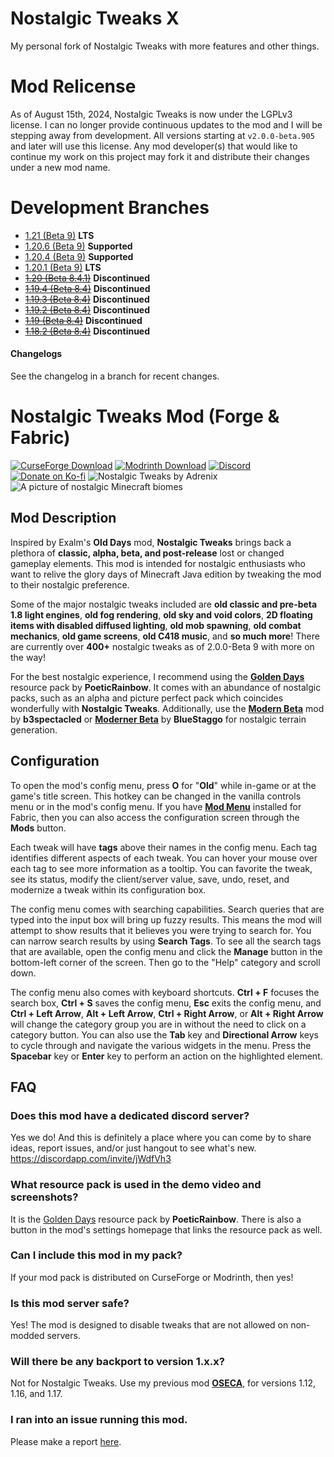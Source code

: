 # Nostalgic Tweaks X
My personal fork of Nostalgic Tweaks with more features and other things.

# Mod Relicense
As of August 15th, 2024, Nostalgic Tweaks is now under the LGPLv3 license. I can no longer provide continuous updates to the mod and I will be stepping away from development. All versions starting at `v2.0.0-beta.905` and later will use this license. Any mod developer(s) that would like to continue my work on this project may fork it and distribute their changes under a new mod name.

# Development Branches
- [1.21 (Beta 9)](https://github.com/Adrenix/Nostalgic-Tweaks/tree/1.21) **LTS**
- [1.20.6 (Beta 9)](https://github.com/Adrenix/Nostalgic-Tweaks/tree/1.20.6) **Supported**
- [1.20.4 (Beta 9)](https://github.com/Adrenix/Nostalgic-Tweaks/tree/1.20.4) **Supported**
- [1.20.1 (Beta 9)](https://github.com/Adrenix/Nostalgic-Tweaks/tree/1.20.1) **LTS**
- ~~[1.20 (Beta 8.4.1)](https://github.com/Adrenix/Nostalgic-Tweaks/tree/1.20)~~ **Discontinued**
- ~~[1.19.4 (Beta 8.4)](https://github.com/Adrenix/Nostalgic-Tweaks/tree/1.19.4)~~ **Discontinued**
- ~~[1.19.3 (Beta 8.4)](https://github.com/Adrenix/Nostalgic-Tweaks/tree/1.19.3)~~ **Discontinued**
- ~~[1.19.2 (Beta 8.4)](https://github.com/Adrenix/Nostalgic-Tweaks/tree/1.19.2-multiplayer)~~ **Discontinued**
- ~~[1.19 (Beta 8.4)](https://github.com/Adrenix/Nostalgic-Tweaks/tree/1.19-multiplayer)~~ **Discontinued**
- ~~[1.18.2 (Beta 8.4)](https://github.com/Adrenix/Nostalgic-Tweaks/tree/1.18.2-multiplayer)~~ **Discontinued**

#### Changelogs
See the changelog in a branch for recent changes.

# Nostalgic Tweaks Mod (Forge & Fabric)
[<img alt="CurseForge Download" src="https://img.shields.io/curseforge/dt/592465?logo=curseforge&label=CurseForge&color=e04e14">](https://www.curseforge.com/minecraft/mc-mods/nostalgic-tweaks)
[<img alt="Modrinth Download" src="https://img.shields.io/modrinth/dt/l1rj36Ob?logo=modrinth&label=Modrinth&color=17b85a">](https://modrinth.com/mod/nostalgic-tweaks)
[<img alt="Discord" src="https://img.shields.io/discord/452988045252100107?logo=discord&label=Discord&color=5865f2">](https://discord.gg/jWdfVh3)
[<img alt="Donate on Ko-fi" src="https://img.shields.io/badge/Donate-Ko--fi-fb6161?logo=kofi">](https://ko-fi.com/adrenix)
![Nostalgic Tweaks by Adrenix](https://i.imgur.com/1Nd06WK.png)
![A picture of nostalgic Minecraft biomes](https://i.imgur.com/dUbuMyB.png)

## Mod Description
Inspired by Exalm's **Old Days** mod, **Nostalgic Tweaks** brings back a plethora of **classic, alpha, beta, and post-release** lost or changed gameplay elements. This mod is intended for nostalgic enthusiasts who want to relive the glory days of Minecraft Java edition by tweaking the mod to their nostalgic preference.

Some of the major nostalgic tweaks included are **old classic and pre-beta 1.8 light engines**, **old fog rendering**, **old sky and void colors**, **2D floating items with disabled diffused lighting**, **old mob spawning**, **old combat mechanics**, **old game screens**, **old C418 music**, and **so much more**! There are currently over **400+** nostalgic tweaks as of 2.0.0-Beta 9 with more on the way!

For the best nostalgic experience, I recommend using the **[Golden Days](https://github.com/PoeticRainbow/golden-days/releases)** resource pack by **PoeticRainbow**. It comes with an abundance of nostalgic packs, such as an alpha and picture perfect pack which coincides wonderfully with **Nostalgic Tweaks**. Additionally, use the **[Modern Beta](https://www.curseforge.com/minecraft/mc-mods/modern-beta)** mod by **b3spectacled** or **[Moderner Beta](https://modrinth.com/mod/moderner-beta)** by **BlueStaggo** for nostalgic terrain generation.
 
## Configuration
To open the mod's config menu, press **O** for "**Old**" while in-game or at the game's title screen. This hotkey can be changed in the vanilla controls menu or in the mod's config menu. If you have **[Mod Menu](https://modrinth.com/mod/modmenu)** installed for Fabric, then you can also access the configuration screen through the **Mods** button.

Each tweak will have **tags** above their names in the config menu. Each tag identifies different aspects of each tweak. You can hover your mouse over each tag to see more information as a tooltip. You can favorite the tweak, see its status, modify the client/server value, save, undo, reset, and modernize a tweak within its configuration box.

The config menu comes with searching capabilities. Search queries that are typed into the input box will bring up fuzzy results. This means the mod will attempt to show results that it believes you were trying to search for. You can narrow search results by using **Search Tags**. To see all the search tags that are available, open the config menu and click the **Manage** button in the bottom-left corner of the screen. Then go to the "Help" category and scroll down.

The config menu also comes with keyboard shortcuts. **Ctrl + F** focuses the search box, **Ctrl + S** saves the config menu, **Esc** exits the config menu, and **Ctrl + Left Arrow**, **Alt + Left Arrow**, **Ctrl + Right Arrow**, or **Alt + Right Arrow** will change the category group you are in without the need to click on a category button. You can also use the **Tab** key and **Directional Arrow** keys to cycle through and navigate the various widgets in the menu. Press the **Spacebar** key or **Enter** key to perform an action on the highlighted element.

## FAQ
### Does this mod have a dedicated discord server?

Yes we do! And this is definitely a place where you can come by to share ideas, report issues, and/or just hangout to see what's new.
https://discordapp.com/invite/jWdfVh3

### What resource pack is used in the demo video and screenshots?

It is the [Golden Days](https://github.com/PoeticRainbow/golden-days/releases) resource pack by **PoeticRainbow**. There is also a button in the mod's settings homepage that links the resource pack as well.

### Can I include this mod in my pack?

If your mod pack is distributed on CurseForge or Modrinth, then yes!

### Is this mod server safe?

Yes! The mod is designed to disable tweaks that are not allowed on non-modded servers.

### Will there be any backport to version 1.x.x?

Not for Nostalgic Tweaks. Use my previous mod **[OSECA](https://www.curseforge.com/minecraft/mc-mods/old-swing)**, for versions 1.12, 1.16, and 1.17.

### I ran into an issue running this mod.

Please make a report [here](https://github.com/Adrenix/Nostalgic-Tweaks/issues).
